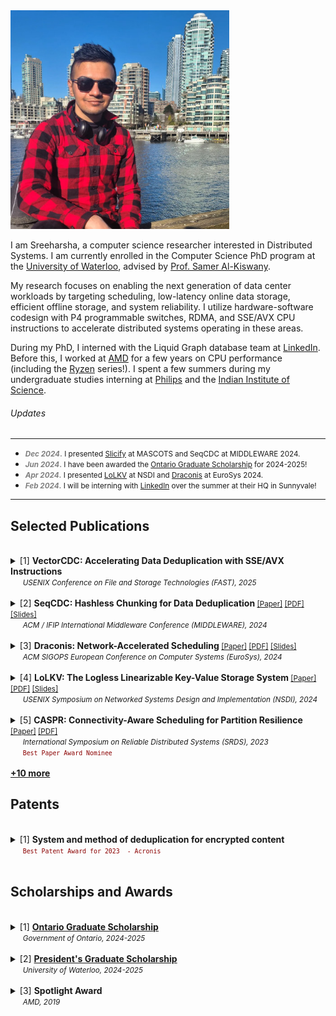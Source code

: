 <img src="images/Title_Image_2.jpg" width=350>

I am Sreeharsha, a computer science researcher interested in Distributed Systems. I am currently enrolled in the Computer Science PhD program at the [University of Waterloo](https://uwaterloo.ca/), advised by [Prof. Samer Al-Kiswany](https://cs.uwaterloo.ca/~alkiswan/index.html). 

My research focuses on enabling the next generation of data center workloads by targeting scheduling, low-latency online data storage, efficient offline storage, and system reliability. I utilize hardware-software codesign with P4 programmable switches, RDMA, and SSE/AVX CPU instructions to accelerate distributed systems operating in these areas.

During my PhD, I interned with the Liquid Graph database team at [LinkedIn](https://www.linkedin.com/). Before this, I worked at [AMD](https://www.amd.com/en.html) for a few years on CPU performance (including the [Ryzen](https://www.amd.com/en/products/processors/desktops/ryzen.html) series!).  I spent a few summers during my undergraduate studies interning at [Philips](https://www.philips.com/global) and the [Indian Institute of Science](https://iisc.ac.in/).

###### Updates
---
* <small> <font style="color:gray"><b><em>Dec 2024</em>.</b></font> I presented <a href="https://wasl.uwaterloo.ca/projects/nifty/">Slicify</a> at MASCOTS and SeqCDC at MIDDLEWARE 2024.</small>
 * <small> <font style="color:gray"><b><em>Jun 2024</em>.</b></font> I have been awarded the <a href= "https://osap.gov.on.ca/OSAPPortal/en/A-ZListofAid/PRDR019245.html">Ontario Graduate Scholarship</a> for 2024-2025! </small>
 * <small> <font style="color:gray"><b><em>Apr 2024</em>.</b></font> I presented <a href="https://wasl.uwaterloo.ca/projects/lolkv/">LoLKV</a> at NSDI and <a href="https://wasl.uwaterloo.ca/projects/draconis/">Draconis</a> at EuroSys 2024. </small>   
 * <small> <font style="color:gray"><b><em>Feb 2024</em>.</b></font> I will be interning with <a href="https://www.linkedin.com/">LinkedIn</a> over the summer at their HQ in Sunnyvale! </small>     
 ---
 
## Selected Publications

<br>
<details> <summary> [1]
  <strong> VectorCDC: Accelerating Data Deduplication with SSE/AVX Instructions </strong> <br>
    &nbsp;&nbsp;&nbsp;&nbsp;&nbsp;<small><em>USENIX Conference on File and Storage Technologies (FAST), 2025</em></small> <br>
  </summary> 
  
  &nbsp;&nbsp;&nbsp;&nbsp;&nbsp;&nbsp;&nbsp;&nbsp; <small> <em>Sreeharsha Udayashankar</em>, Abdelrahman Baba and Samer Al-Kiswany </small>
</details>

<br>
<details> <summary> [2]
  <strong> SeqCDC: Hashless Chunking for Data Deduplication </strong> <small> <a href="https://dl.acm.org/doi/10.1145/3652892.3700766">[Paper]</a> <a href="papers/SeqCDC_Middleware24.pdf">[PDF]</a> <a href="papers/SeqCDC_Middleware24_Slides.pdf">[Slides]</a> </small> <br>
    &nbsp;&nbsp;&nbsp;&nbsp;&nbsp;<small><em>ACM / IFIP International Middleware Conference (MIDDLEWARE), 2024</em></small> <br>
  </summary> 
  
  &nbsp;&nbsp;&nbsp;&nbsp;&nbsp;&nbsp;&nbsp;&nbsp; <small> <em>Sreeharsha Udayashankar</em>, Abdelrahman Baba and Samer Al-Kiswany </small>
</details>

<br>
<details> <summary> [3]
  <strong> Draconis: Network-Accelerated Scheduling </strong> <small> <a href="https://dl.acm.org/doi/10.1145/3627703.3650060">[Paper]</a> <a href="papers/Draconis_EuroSys24.pdf">[PDF]</a> <a href="papers/Draconis_EuroSys24_Slides.pdf">[Slides]</a> </small> <br>
    &nbsp;&nbsp;&nbsp;&nbsp;&nbsp;<small><em>ACM SIGOPS European Conference on Computer Systems (EuroSys), 2024</em></small> <br>
  </summary>
  
  &nbsp;&nbsp;&nbsp;&nbsp;&nbsp;&nbsp;&nbsp;&nbsp; <small> <em>Sreeharsha Udayashankar</em>, Ashraf Abdel-Hadi, Ali Mashtizadeh and Samer Al-Kiswany </small>
</details>

<br>
<details> <summary> [4]
  <strong>  LoLKV: The Logless Linearizable Key-Value Storage System </strong> <small> <a href="https://www.usenix.org/conference/nsdi24/presentation/alquraan">[Paper]</a> <a href="papers/LoLKV_NSDI24.pdf">[PDF]</a> <a href="papers/LoLKV_NSDI24_Slides.pdf">[Slides]</a> </small> <br>  
    &nbsp;&nbsp;&nbsp;&nbsp;&nbsp;<small><em>USENIX Symposium on Networked Systems Design and Implementation (NSDI), 2024 </em></small> <br>
  </summary>
  
  &nbsp;&nbsp;&nbsp;&nbsp;&nbsp;&nbsp;&nbsp;&nbsp; <small>Ahmed Alquraan, <em>Sreeharsha Udayashankar</em>, Virendra Marathe, Bernard Wong and Samer Al-Kiswany</small>
</details>

<br>
<details> <summary> [5]
  <strong> CASPR: Connectivity-Aware Scheduling for Partition Resilience </strong> <small> <a href="https://ieeexplore.ieee.org/abstract/document/10419277">[Paper]</a> <a href="papers/CASPR_SRDS23.pdf">[PDF]</a> </small> <br>  
    &nbsp;&nbsp;&nbsp;&nbsp;&nbsp;<small><em>International Symposium on Reliable Distributed Systems (SRDS), 2023</em></small> <br>
  &nbsp;&nbsp;&nbsp;&nbsp;&nbsp;<code style="color:darkred"><small>Best Paper Award Nominee</small></code>
</summary>
  
  &nbsp;&nbsp;&nbsp;&nbsp;&nbsp;&nbsp;&nbsp;&nbsp; <small>Sara Qunaibi, <em>Sreeharsha Udayashankar</em> and Samer Al-Kiswany </small>
</details>
<br>
<strong><a href="https://sreeharshau.github.io/publications">+10 more</a></strong> 



## Patents
<br>
<details> 
  <summary> [1]
    <strong> System and method of deduplication for encrypted content </strong> <br>
    &nbsp;&nbsp;&nbsp;&nbsp;&nbsp;<code style="color:darkred"><small>Best Patent Award for 2023  - Acronis</small></code>
  </summary>
  
  &nbsp;&nbsp;&nbsp;&nbsp;&nbsp;&nbsp;&nbsp;&nbsp;<small><em>Sreeharsha Udayashankar</em>, Abdelrahman Ba'ba', Samer Al-Kiswany, Serg Bell and Stanislav Protasov</small>
</details>
<br>

## Scholarships and Awards
<br>
<details> 
  <summary> [1] 
   <a href="https://osap.gov.on.ca/OSAPPortal/en/A-ZListofAid/PRDR019245.html"><strong>Ontario Graduate Scholarship</strong></a><br>
  &nbsp;&nbsp;&nbsp;&nbsp;&nbsp;<small><em>Government of Ontario, 2024-2025</em></small>
  </summary>
</details>

<br>
<details> 
  <summary> [2] 
  <strong><a href="https://uwaterloo.ca/graduate-studies-postdoctoral-affairs/current-students/internal-waterloo-awards/presidents-graduate-scholarship">President's Graduate Scholarship</a></strong><br>
  &nbsp;&nbsp;&nbsp;&nbsp;&nbsp;<small><em>University of Waterloo, 2024-2025</em></small>
  </summary>
</details>

<br>
<details> 
  <summary> [3] 
   <strong>Spotlight Award</strong><br>
  &nbsp;&nbsp;&nbsp;&nbsp;&nbsp;<small><em>AMD, 2019</em></small>
  </summary>
</details>

  





